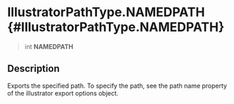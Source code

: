 IllustratorPathType.NAMEDPATH {#IllustratorPathType.NAMEDPATH}
=============================

> int **NAMEDPATH**

Description
-----------

Exports the specified path. To specify the path, see the path name
property of the illustrator export options object.
